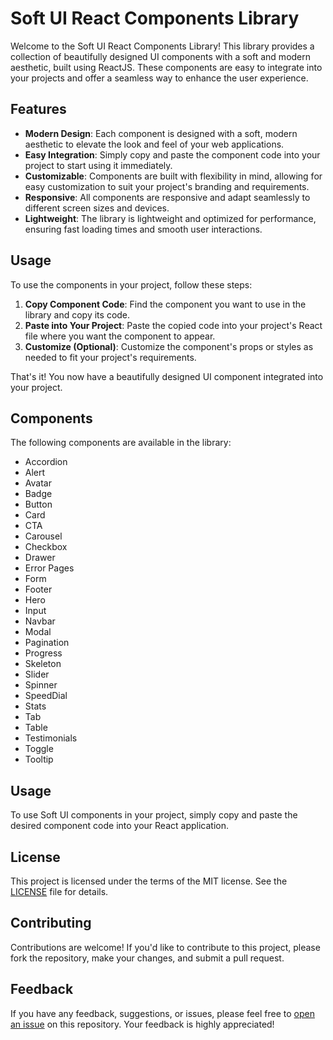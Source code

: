 # Soft UI React Components Library

Welcome to the Soft UI React Components Library! This library provides a collection of beautifully designed UI components with a soft and modern aesthetic, built using ReactJS. These components are easy to integrate into your projects and offer a seamless way to enhance the user experience.

## Features

- **Modern Design**: Each component is designed with a soft, modern aesthetic to elevate the look and feel of your web applications.
- **Easy Integration**: Simply copy and paste the component code into your project to start using it immediately.
- **Customizable**: Components are built with flexibility in mind, allowing for easy customization to suit your project's branding and requirements.
- **Responsive**: All components are responsive and adapt seamlessly to different screen sizes and devices.
- **Lightweight**: The library is lightweight and optimized for performance, ensuring fast loading times and smooth user interactions.

## Usage

To use the components in your project, follow these steps:

1. **Copy Component Code**: Find the component you want to use in the library and copy its code.
2. **Paste into Your Project**: Paste the copied code into your project's React file where you want the component to appear.
3. **Customize (Optional)**: Customize the component's props or styles as needed to fit your project's requirements.

That's it! You now have a beautifully designed UI component integrated into your project.

## Components

The following components are available in the library:

 
- Accordion
- Alert
- Avatar
- Badge
- Button
- Card
- CTA
- Carousel
- Checkbox
- Drawer
- Error Pages
- Form
- Footer
- Hero
- Input
- Navbar
- Modal
- Pagination
- Progress
- Skeleton
- Slider
- Spinner
- SpeedDial
- Stats
- Tab
- Table
- Testimonials
- Toggle
- Tooltip

## Usage

To use Soft UI components in your project, simply copy and paste the desired component code into your React application.

## License

This project is licensed under the terms of the MIT license. See the [LICENSE](LICENSE) file for details.

## Contributing

Contributions are welcome! If you'd like to contribute to this project, please fork the repository, make your changes, and submit a pull request.

## Feedback

If you have any feedback, suggestions, or issues, please feel free to [open an issue](https://github.com/akash-khan-311/softui/issues) on this repository. Your feedback is highly appreciated!